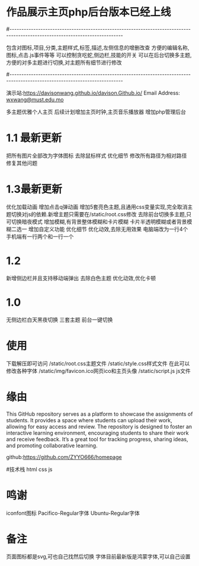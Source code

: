 # 作品展示主页php后台版本已经上线
#-----------------------------------------------------------------------------------------------------------------------------

包含对图标,项目,分类,主题样式,标签,描述,左侧信息的增删改查
方便的编辑名称,图标,点击.js事件等等
可以控制贪吃蛇,侧边栏,技能的开关
可以在后台切换多主题,方便的对多主题进行切换,对主题所有细节进行修改

#-----------------------------------------------------------------------------------------------------------------------------

演示站:https://davisonwang.github.io/davison.Github.io/
Email Address: wxwang@must.edu.mo

多主题优雅个人主页
后续计划增加主页时钟,主页音乐播放器
增加php管理后台

# 1.1 最新更新
把所有图片全部改为字体图标
去除鼠标样式
优化细节
修改所有路径为相对路径
修复其他问题
# 1.3最新更新
优化加载动画
增加点击q弹动画
增加5套亮色主题,且通用css变量实现,完全取消主题切换对js的依赖.新增主题只需要在/static/root.css修改
去除前台切换多主题,只可切换暗夜模式
增加模糊,有背景整体模糊和卡片模糊
卡片半透明模糊或者背景模糊二选一
增加自定义功能
优化细节
优化动效,去除无用效果
电脑端改为一行4个
手机端有一行两个和一行一个
# 1.2
新增侧边栏并且支持移动端弹出
去除白色主题
优化动效,优化卡顿
# 1.0
无侧边栏白天黑夜切换
三套主题
前台一键切换

# 使用

下载解压即可访问
/static/root.css主题文件
/static/style.css样式文件
在此可以修改各种字体
/static/img/favicon.ico网页ico和主页头像
/static/script.js js文件

# 缘由

This GitHub repository serves as a platform to showcase the assignments of students. It provides a space where students can upload their work, allowing for easy access and review. The repository is designed to foster an interactive learning environment, encouraging students to share their work and receive feedback. It’s a great tool for tracking progress, sharing ideas, and promoting collaborative learning.


github:https://github.com/ZYYO666/homepage


#技术栈
html
css
js

# 鸣谢
iconfont图标
Pacifico-Regular字体
Ubuntu-Regular字体

# 备注
页面图标都是svg,可也自己找然后切换
字体目前最新版是鸿蒙字体,可以自己设置


